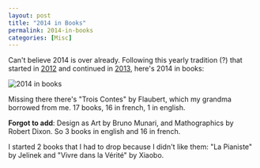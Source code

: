 ```yaml
---
layout: post
title: "2014 in Books"
permalink: 2014-in-books
categories: [Misc]
---
```


Can't believe 2014 is over already. Following this yearly tradition (?)
that started in [2012](/notes/2012-in-books/) and continued in [2013](/notes/2013-in-books/),
here's 2014 in books:

![2014 in books](/notes/assets/books2014/1.jpg)

Missing there there's "Trois Contes" by Flaubert, which my grandma
borrowed from me. 17 books, 16 in french, 1 in english.

**Forgot to add**: Design as Art by Bruno Munari, and Mathographics by
Robert Dixon. So 3 books in english and 16 in french.

I started 2 books that I had to drop because I didn't like them: "La
Pianiste" by Jelinek and "Vivre dans la Vérité" by Xiaobo.


